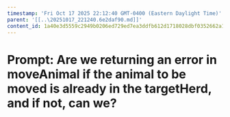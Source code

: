 ```yaml
---
timestamp: 'Fri Oct 17 2025 22:12:40 GMT-0400 (Eastern Daylight Time)'
parent: '[[..\20251017_221240.6e2daf90.md]]'
content_id: 1a40e3d5559c2949b0206ed729ed7ea3ddfb612d1718028dbf0352662a138f37
---
```


# Prompt: Are we returning an error in moveAnimal if the animal to be moved is already in the targetHerd, and if not, can we?
